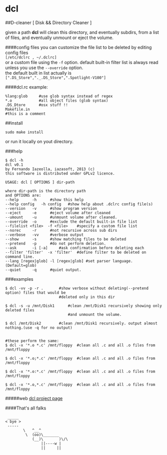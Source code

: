 dcl
===

##D-cleaner [ Disk && Directory Cleaner ]

given a path **dcl** will clean this directory, and eventually subdirs, from a list of files, and eventually unmount or eject the volume. 
 
####config files
you can customize the file list to be deleted by editing config files   
`[/etc/dclrc , ~/.dclrc]`  
or a custom file using the `-f` option. 
default built-in filter list is always read unless you use the `--override` option.  
the default built in list actually is  
`[".DS_Store","._.DS_Store",".Spotlight-V100"]`  

####dcl.rc example:
	
	%lang:glob     #use glob syntax instead of regex
	*.o            #all object files (glob syntax)
	.DS_Dtore      #osx stuff !!
	Makefile.in
	#this is a comment

##install

```
sudo make install
```

or run it locally on yout directory.

###help

```
$ dcl -h
dcl v0.1
by Fernando Iazeolla, iazasoft, 2013 (c)
this software is distributed under GPLv2 licence.

USAGE: dcl [ OPTIONS ] dir-path

where dir-path is the directory path
and OPTIONS are:
--help		-h		#show this help
--help config	-h config	#show help about .dclrc config file(s)
--version	-v		#show program version
--eject		-e		#eject volume after cleaned
--umount	-u		#unmount volume after cleaned.
--override	-o		#exclude the default built-in file list
--filelist <file>  -f <file>	#specify a custom file list
--norec		-r		#not recursive across sub dirs
--verbose	-vv		#verbose output
--show		-s		#show matching files to be deleted
--pretend	-p		#do not perform deletion.
--ask		-i [-a]		#ask confirmation before deleting each
--filter 'filter'  -x 'filter'	#define filter to be deleted on command line. 
--lang [regex|glob] -l [regex|glob] #set parser language. (Default=glob)
--quiet		-q		#quiet output.

```
###examples

```
$ dcl -vv -p -r .       #show verbose without deleting(--pretend option) files that would be 
                        #deleted only in this dir  

$ dcl -s -u /mnt/Disk1      #clean /mnt/Disk1 recursively showing only deleted files 
                            #and unmount the volume.  

$ dcl /mnt/Disk2        #clean /mnt/Disk1 recursively. output almost nothing.(use -q for no output)


#these perform the same:
$ dcl -x '*.o *.c' /mnt/floppy	#clean all .c and all .o files from /mnt/floppy

$ dcl -x '*.o;*.c' /mnt/floppy  #clean all .c and all .o files from /mnt/floppy

$ dcl -x '*.o:*.c' /mnt/floppy  #clean all .c and all .o files from /mnt/floppy

$ dcl -x '*.o,*.c' /mnt/floppy  #clean all .c and all .o files from /mnt/floppy
```

#####web
[dcl project page](http://github.com/elboza/dcl)

####That's all falks

```
 _____
< bye >
 -----
        \   ^__^
         \  (oo)\_______
            (__)\       )\/\
                ||----w |
                ||     ||
```
